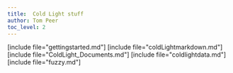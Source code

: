 ```yaml
---
title:	Cold Light stuff
author: Tom Peer
toc_level: 2
---
```


[include file="gettingstarted.md"]
[include file="coldLightmarkdown.md"]
[include file="ColdLight_Documents.md"]
[include file="coldlightdata.md"]
[include file="fuzzy.md"]
